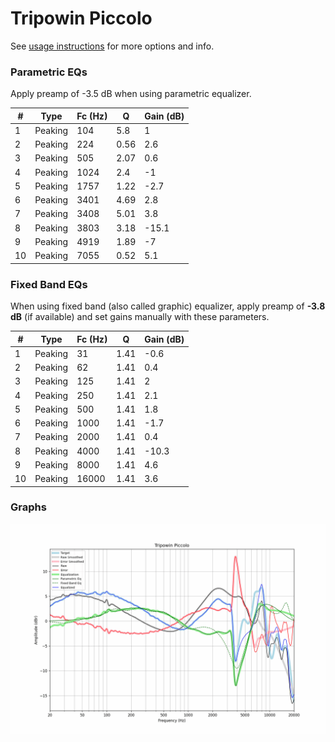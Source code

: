 # Tripowin Piccolo
See [usage instructions](https://github.com/jaakkopasanen/AutoEq#usage) for more options and info.

### Parametric EQs
Apply preamp of -3.5 dB when using parametric equalizer.

|   # | Type    |   Fc (Hz) |    Q |   Gain (dB) |
|-----|---------|-----------|------|-------------|
|   1 | Peaking |       104 | 5.8  |         1   |
|   2 | Peaking |       224 | 0.56 |         2.6 |
|   3 | Peaking |       505 | 2.07 |         0.6 |
|   4 | Peaking |      1024 | 2.4  |        -1   |
|   5 | Peaking |      1757 | 1.22 |        -2.7 |
|   6 | Peaking |      3401 | 4.69 |         2.8 |
|   7 | Peaking |      3408 | 5.01 |         3.8 |
|   8 | Peaking |      3803 | 3.18 |       -15.1 |
|   9 | Peaking |      4919 | 1.89 |        -7   |
|  10 | Peaking |      7055 | 0.52 |         5.1 |

### Fixed Band EQs
When using fixed band (also called graphic) equalizer, apply preamp of **-3.8 dB** (if available) and set gains manually with these parameters.

|   # | Type    |   Fc (Hz) |    Q |   Gain (dB) |
|-----|---------|-----------|------|-------------|
|   1 | Peaking |        31 | 1.41 |        -0.6 |
|   2 | Peaking |        62 | 1.41 |         0.4 |
|   3 | Peaking |       125 | 1.41 |         2   |
|   4 | Peaking |       250 | 1.41 |         2.1 |
|   5 | Peaking |       500 | 1.41 |         1.8 |
|   6 | Peaking |      1000 | 1.41 |        -1.7 |
|   7 | Peaking |      2000 | 1.41 |         0.4 |
|   8 | Peaking |      4000 | 1.41 |       -10.3 |
|   9 | Peaking |      8000 | 1.41 |         4.6 |
|  10 | Peaking |     16000 | 1.41 |         3.6 |

### Graphs
![](./Tripowin%20Piccolo.png)
